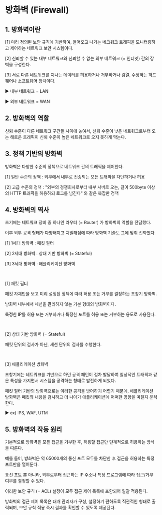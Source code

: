 # 방화벽 (Firewall)

 

 

## 1. 방화벽이란

[1] 미리 정의된 보안 규칙에 기반하여, 들어오고 나가는 네크워크 트래픽을 모니터링하고 제어하는 네트워크 보안 시스템이다.

[2] 신뢰할 수 있는 내부 네트워크와 신뢰할 수 없는 외부 네트워크 (= 인터넷) 간의 장벽을 구성한다.

[3] 서로 다른 네트워크를 지나는 데이터를 허용하거나 거부하거나 검열, 수정하는 하드웨어나 소프트웨어 장치이다.

▶ 내부 네트워크 = LAN

▶ 외부 네트워크 = WAN

 

## 2. 방화벽의 역할

신뢰 수준이 다른 네트워크 구간들 사이에 놓여서, 신뢰 수준이 낮은 네트워크로부터 오는 해로운 트래픽이 신뢰 수준이 높은 네트워크로 오지 못하게 막는다.

 

## 3. 정책 기반의 방화벽

방화벽은 다양한 수준의 정책으로 네트워크 간의 트래픽을 제어한다.

[1] 일반 수준의 정책 : 외부에서 내부로 전송되는 모든 트래픽을 차단하거나 허용

[2] 고급 수준의 정책 : "외부의 경쟁회사로부터 내부 서버로 오는, 길이 500byte 이상의 HTTP 트래픽을 허용하되 로그를 남긴다" 와 같은 복잡한 정책

 

## 4. 방화벽의 역사

초기에는 네트워크 장비 중 하나인 라우터 (= Router) 가 방화벽의 역할을 전담했다.

이후 외부 공격 형태가 다양해지고 치밀해짐에 따라 방화벽 기술도 그에 맞춰 진화했다.

[1] 1세대 방화벽 : 패킷 필터

[2] 2세대 방화벽 : 상태 기반 방화벽 (= Stateful)

[3] 3세대 방화벽 : 애플리케이션 방화벽

<br> 

[1] 패킷 필터

패킷 자체만을 보고 미리 설정된 정책에 따라 허용 또는 거부를 결정하는 초창기 방화벽.

방화벽 내부에서 세션을 관리하지 않는 기본 형태의 방화벽이다.

특정한 IP를 허용 또는 거부하거나 특정한 포트를 허용 또는 거부하는 용도로 사용된다.

<br>  

[2] 상태 기반 방화벽 (= Stateful)

패킷 단위의 검사가 아닌, 세션 단위의 검사를 수행한다.

<br> 

[3] 애플리케이션 방화벽

초창기에는 네트워크를 기반으로 하던 공격 패턴이 점차 발달하여 일상적인 트래픽과 같은 특성을 가지면서 시스템을 공격하는 형태로 발전하게 되었다.

패킷 필터 기반의 방화벽으로는 이러한 공격을 방어하기 어렵기 때문에, 애플리케이션 방화벽은 패킷의 내용을 검사하고 더 나아가 애플리케이션에 어떠한 영향을 미칠지 분석한다.

▶ ex) IPS, WAF, UTM

 

## 5. 방화벽의 작동 원리

기본적으로 방화벽은 모든 접근을 거부한 후, 허용할 접근만 단계적으로 허용하는 방식을 따른다.

예를 들어, 방화벽은 약 65000개의 통신 포트 모두를 차단한 후 접근을 허용하는 특정 포트만을 열어둔다.

통신 포트 뿐 아니라, 외부로부터 접근하는 IP 주소나 특정 프로그램에 따라 접근/거부 여부를 결정할 수 있다.

이러한 보안 규칙 (= ACL) 설정이 모두 접근 제어 목록에 포함되어 일괄 적용된다.

방화벽의 접근 제어 목록은 대개 관리자가 구성, 설정하기 편하도록 직관적인 형태로 출력되며, 보안 규칙 적용 즉시 결과를 확인할 수 있도록 제공된다.
